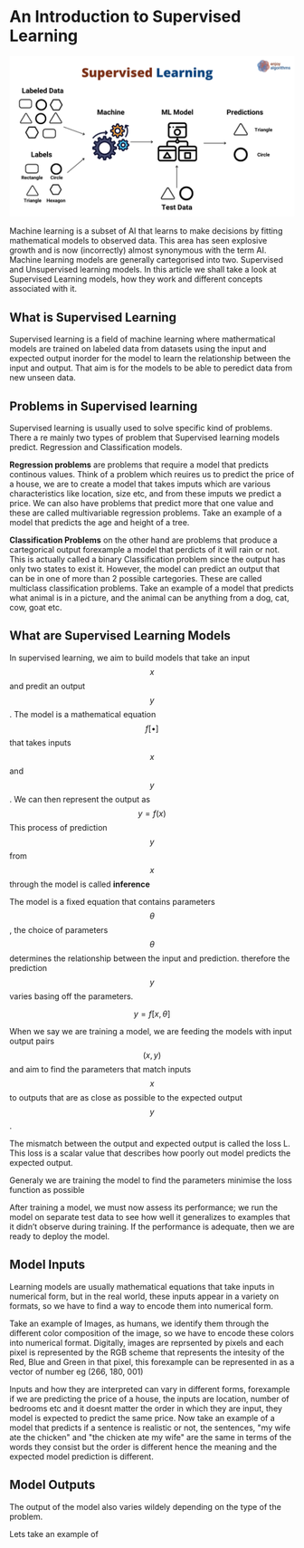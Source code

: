 # An Introduction to Supervised Learning


![](/sl.png)


Machine learning is a subset of AI that learns to make decisions by fitting mathematical models to observed data. This area has seen explosive growth and is now (incorrectly) almost synonymous with the term AI. Machine learning models are generally cartegorised into two. Supervised and Unsupervised learning models. In this article we shall take a look at Supervised Learning models, how they work and different concepts associated with it.

## What is Supervised Learning

Supervised learning is a field of machine learning where mathermatical models are trained on labeled data from datasets using the input and expected output inorder for the model to learn the relationship between the input and output. That aim is for the models to be able to peredict data from new unseen data.

## Problems in Supervised learning

Supervised learning is usually used to solve specific kind of problems. There a re mainly two types of problem that Supervised learning models predict. Regression and Classification models.

**Regression problems** are problems that require a model that predicts continous values. Think of a problem which reuires us to predict the price of a house, we are to create a model that takes imputs which are various characteristics like location, size etc, and from these imputs we predict a price. We can also have problems that predict more that one value and these are called multivariable regression problems. Take an example of a model that predicts the age and height of a tree.

**Classification Problems** on the other hand are problems that produce a cartegorical output forexample a model that perdicts of it will rain or not. This is actually called a binary Classification problem since the output has only two states to exist it. However, the model can predict an output that can be in one of more than 2 possible cartegories. These are called multiclass classification problems. Take an example of a model that predicts what animal is in a picture, and the animal can be anything from a dog, cat, cow, goat etc.

## What are Supervised Learning Models

In supervised learning, we aim to build models that take an input $$x$$ and predit an output $$y$$. The model is a mathematical equation $$f[•]$$  that takes inputs $$x$$ and $$y$$. We can then represent the output as $$y = f(x)$$ This process of prediction $$y$$ from $$x$$ through the model is called **inference**

The model is a fixed equation that contains parameters $$\theta$$, the choice of parameters $$\theta$$ determines the relationship between the input and prediction. therefore the prediction $$y$$ varies basing off the parameters.

$$ y = f[x,\theta] $$

When we say we are training a model, we are feeding the models with input output pairs $$(x, y)$$ and aim to find the parameters that match inputs $$x$$ to outputs that are as close as possible to the expected output $$y$$.

The mismatch between the output and expected output is called the loss L. This loss is a scalar value that describes how poorly out model predicts the expected output.

Generaly we are training the model to find the parameters minimise the loss function as possible

After training a model, we must now assess its performance; we run the model on
separate test data to see how well it generalizes to examples that it didn’t observe during
training. If the performance is adequate, then we are ready to deploy the model.

## Model Inputs

Learning models are usually mathematical equations that take inputs in numerical form, but in the real world, these inputs appear in a variety on formats, so we have to find a way to encode them into numerical form.

Take an example of Images, as humans, we identify them through the different color composition of the image, so we have to encode these colors into numerical format. Digitally, images are reprsented by pixels and each pixel is represented by the RGB scheme that represents the intesity of the Red, Blue and Green in that pixel, this forexample can be represented in as a vector of number eg (266, 180, 001)

Inputs and how they are interpreted can vary in different forms, forexample if we are predicting the price of a house, the inputs are location, number of bedrooms etc and it doesnt matter the order in which they are input, they model is expected to predict the same price. Now take an example of a model that predicts if a sentence is realistic or not, the sentences, "my wife ate the chicken" and "the chicken ate my wife" are the same in terms of the words they consist but the order is different hence the meaning and the expected model prediction is different.

## Model Outputs

The output of the model also varies wildely depending on the type of the problem.

Lets take an example of 